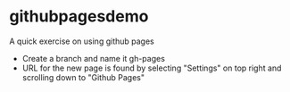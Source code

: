 # githubpagesdemo
A quick exercise on using github pages

- Create a branch and name it gh-pages
- URL for the new page is found by selecting "Settings" on top right and scrolling down to "Github Pages"
